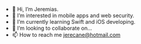 - 👋 Hi, I’m Jeremias.
- 👀 I’m interested in mobile apps and web security. 
- 🌱 I’m currently learning Swift and iOS developing.
- 💞️ I’m looking to collaborate on...
- 📫 How to reach me jerecane@hotmail.com

<!---
jerecane/jerecane is a ✨ special ✨ repository because its `README.md` (this file) appears on your GitHub profile.
You can click the Preview link to take a look at your changes.
--->

